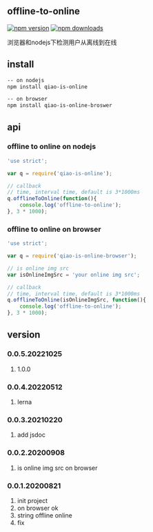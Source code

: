 ## offline-to-online
[![npm version](https://img.shields.io/npm/v/offline-to-online.svg?style=flat-square)](https://www.npmjs.org/package/offline-to-online)
[![npm downloads](https://img.shields.io/npm/dm/offline-to-online.svg?style=flat-square)](https://npm-stat.com/charts.html?package=offline-to-online)

浏览器和nodejs下检测用户从离线到在线

## install
```bash
-- on nodejs
npm install qiao-is-online

-- on browser
npm install qiao-is-online-broswer
```

## api
### offline to online on nodejs
```javascript
'use strict';

var q = require('qiao-is-online');

// callback
// time, interval time, default is 3*1000ms
q.offlineToOnline(function(){
    console.log('offline-to-online');
}, 3 * 1000);
```

### offline to online on browser
```javascript
'use strict';

var q = require('qiao-is-online-browser');

// is online img src
var isOnlineImgSrc = 'your online img src';

// callback
// time, interval time, default is 3*1000ms
q.offlineToOnline(isOnlineImgSrc, function(){
    console.log('offline-to-online');
}, 3 * 1000);
```

## version
### 0.0.5.20221025
1. 1.0.0
   
### 0.0.4.20220512
1. lerna

### 0.0.3.20210220
1. add jsdoc

### 0.0.2.20200908
1. is online img src on browser

### 0.0.1.20200821
1. init project
2. on browser ok
3. string offline online
4. fix